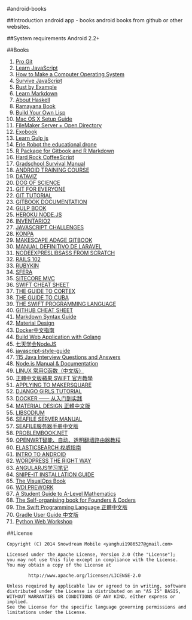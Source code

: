 #android-books

##Introduction
android app - books
android books from github or other websites.

##System requirements
Android 2.2+

##Books
1. [Pro Git](https://github.com/snowdream/android-books/blob/master/release/Pro_Git-release-v1.1.apk?raw=true)
1. [Learn JavaScript](https://github.com/snowdream/android-books/blob/master/release/Learn_JavaScript-release-v1.1.apk?raw=true)
1. [How to Make a Computer Operating System](https://github.com/snowdream/android-books/blob/master/release/How_to_Make_a_Computer_Operating_System-release-v1.1.apk?raw=true)         
1. [Survive JavaScript](https://github.com/snowdream/android-books/blob/master/release/Survive_JavaScript-release-v1.1.apk?raw=true)         
1. [Rust by Example](https://github.com/snowdream/android-books/blob/master/release/Rust_by_Example-release-v1.1.apk?raw=true)         
1. [Learn Markdown](https://github.com/snowdream/android-books/blob/master/release/Learn_Markdown-release-v1.1.apk?raw=true)         
1. [About Haskell](https://github.com/snowdream/android-books/blob/master/release/About_Haskell-release-v1.1.apk?raw=true)         
1. [Ramayana Book](https://github.com/snowdream/android-books/blob/master/release/Ramayana_Book-release-v1.1.apk?raw=true)         
1. [Build Your Own Lisp](https://github.com/snowdream/android-books/blob/master/release/Build_Your_Own_Lisp-release-v1.1.apk?raw=true)         
1. [Mac OS X Setup Guide](https://github.com/snowdream/android-books/blob/master/release/Mac_OS_X_Setup_Guide-release-v1.1.apk?raw=true)         
1. [FileMaker Server + Open Directory](https://github.com/snowdream/android-books/blob/master/release/FileMaker_Open_Directory-release-v1.1.apk?raw=true)      
1. [Exobook](https://github.com/snowdream/android-books/blob/master/release/Exobook-release-v1.1.apk?raw=true)            
1. [Learn Gulp js](https://github.com/snowdream/android-books/blob/master/release/Learn_Gulp_js-release-v1.1.apk?raw=true)            
1. [Erle Robot the educational drone](https://github.com/snowdream/android-books/blob/master/release/Erle_Robot_the_educational_drone-release-v1.1.apk?raw=true)            
1. [R Package for Gitbook and R Markdown](https://github.com/snowdream/android-books/blob/master/release/R_Package_for_Gitbook_and_R_Markdown-release-v1.1.apk?raw=true)            
1. [Hard Rock CoffeeScript](https://github.com/snowdream/android-books/blob/master/release/Hard_Rock_CoffeeScript-release-v1.1.apk?raw=true)            
1. [Gradschool Survival Manual](https://github.com/snowdream/android-books/blob/master/release/Gradschool_Survival_Manual-release-v1.1.apk?raw=true)        
1. [ANDROID TRAINING COURSE](https://github.com/snowdream/android-books/blob/master/release/Android_Training_Course_in_Chinese-release-v1.1.apk?raw=true)           
1. [DATAVIZ](https://github.com/snowdream/android-books/blob/master/release/Dataviz-release-v1.1.apk?raw=true)                  
1. [DOG OF SCIENCE](https://github.com/snowdream/android-books/blob/master/release/Dog_Of_Science-release-v1.1.apk?raw=true)           
1. [GIT FOR EVERYONE](https://github.com/snowdream/android-books/blob/master/release/Git_for_Everyone-release-v1.1.apk?raw=true)           
1. [GIT TUTORIAL](https://github.com/snowdream/android-books/blob/master/release/Git_Tutorial-release-v1.1.apk?raw=true)           
1. [GITBOOK DOCUMENTATION](https://github.com/snowdream/android-books/blob/master/release/GitBook_Documentation-release-v1.1.apk?raw=true)           
1. [GULP BOOK](https://github.com/snowdream/android-books/blob/master/release/gulp_book-release-v1.1.apk?raw=true)           
1. [HEROKU NODE.JS](https://github.com/snowdream/android-books/blob/master/release/Heroku_Node_js-release-v1.1.apk?raw=true)           
1. [INVENTARIO2](https://github.com/snowdream/android-books/blob/master/release/Inventario2-release-v1.1.apk?raw=true)           
1. [JAVASCRIPT CHALLENGES](https://github.com/snowdream/android-books/blob/master/release/Javascript_Challenges-release-v1.1.apk?raw=true)           
1. [KONPA](https://github.com/snowdream/android-books/blob/master/release/Konpa-release-v1.1.apk?raw=true)                    
1. [MAKESCAPE ADAGE GITBOOK ](https://github.com/snowdream/android-books/blob/master/release/makescape_adage_gitbook-release-v1.1.apk?raw=true)           
1. [MANUAL DEFINITIVO DE LARAVEL](https://github.com/snowdream/android-books/blob/master/release/Manual_definitivo_de_Laravel-release-v1.1.apk?raw=true)           
1. [NODEEXPRESLIBSASS FROM SCRATCH](https://github.com/snowdream/android-books/blob/master/release/Nodeexpreslibsass_from_scratch-release-v1.1.apk?raw=true)           
1. [RAILS 102](https://github.com/snowdream/android-books/blob/master/release/Rails_102-release-v1.1.apk?raw=true)                   
1. [RUBYKIN](https://github.com/snowdream/android-books/blob/master/release/RubyKin-release-v1.1.apk?raw=true)           
1. [SFERA](https://github.com/snowdream/android-books/blob/master/release/SFERA-release-v1.1.apk?raw=true)           
1. [SITECORE MVC](https://github.com/snowdream/android-books/blob/master/release/Sitecore_MVC_The_Community_Book-release-v1.1.apk?raw=true)           
1. [SWIFT CHEAT SHEET](https://github.com/snowdream/android-books/blob/master/release/Swift_cheat_sheet-release-v1.1.apk?raw=true)           
1. [THE GUIDE TO CORTEX](https://github.com/snowdream/android-books/blob/master/release/The_Guide_to_Cortex_Chinese_Version-release-v1.1.apk?raw=true)           
1. [THE GUIDE TO CUBA ](https://github.com/snowdream/android-books/blob/master/release/The_Guide_To_Cuba-release-v1.1.apk?raw=true)           
1. [THE SWIFT PROGRAMMING LANGUAGE](https://github.com/snowdream/android-books/blob/master/release/The_Swift_Programming_Language_In_Chinese-release-v1.1.apk?raw=true)           
1. [GITHUB CHEAT SHEET](https://github.com/snowdream/android-books/blob/master/release/github_cheat_sheet-release-v1.1.apk?raw=true)     
1. [Markdown Syntax Guide](https://github.com/snowdream/android-books/blob/master/release/markdown_syntax-release-v1.1.apk?raw=true)      
1. [Material Design](https://github.com/snowdream/android-books/blob/master/release/material_design-release-v1.1.apk?raw=true)     
1. [Docker中文指南](https://github.com/snowdream/android-books/blob/master/release/chinese_docker-release-v1.1.apk?raw=true)    
1. [Build Web Application with Golang](https://github.com/snowdream/android-books/blob/master/release/building_web_apps_with_go-release-v1.1.apk?raw=true)    
1. [七天学会NodeJS](https://github.com/snowdream/android-books/blob/master/release/seven_days_nodejs-release-v1.1.apk?raw=true)    
1. [javascript-style-guide](https://github.com/snowdream/android-books/blob/master/release/javascript_style_guide-release-v1.1.apk?raw=true)    
1. [115 Java Interview Questions and Answers](https://github.com/snowdream/android-books/blob/master/release/java_Interview_Questions_and_Answers-release-v1.1.apk?raw=true)     
1. [Node.js Manual & Documentation](https://github.com/snowdream/android-books/blob/master/release/Nodejs_Documentation-release-v1.1.apk?raw=true)         
1. [LINUX 常用C函数（中文版）](https://github.com/snowdream/android-books/blob/master/release/linux_c_functions_zh-release-v1.1.apk?raw=true)        
1. [正體中文版蘋果 SWIFT 官方教學](https://github.com/snowdream/android-books/blob/master/release/The_Swift_Programming_Language_In_Chinese_TW-release-v1.1.apk?raw=true)     
1. [APPLYING TO MAKERSQUARE](https://github.com/snowdream/android-books/blob/master/release/preparing_for_makersquare-release-v1.1.apk?raw=true)     
1. [DJANGO GIRLS TUTORIAL ](https://github.com/snowdream/android-books/blob/master/release/djangogirls_tutorial-release-v1.1.apk?raw=true)     
1. [DOCKER —— 从入门到实践](https://github.com/snowdream/android-books/blob/master/release/docker_practice-release-v1.1.apk?raw=true)     
1. [MATERIAL DESIGN 正體中文版 ](https://github.com/snowdream/android-books/blob/master/release/material_design_tw-release-v1.1.apk?raw=true)     
1. [LIBSODIUM](https://github.com/snowdream/android-books/blob/master/release/libsodium-release-v1.1.apk?raw=true)     
1. [SEAFILE SERVER MANUAL](https://github.com/snowdream/android-books/blob/master/release/Seafile_Server_Manual-release-v1.1.apk?raw=true)     
1. [SEAFILE服务器手册中文版](https://github.com/snowdream/android-books/blob/master/release/Seafile_Server_Manual_zh-release-v1.1.apk?raw=true)     
1. [PROBLEMBOOK.NET](https://github.com/snowdream/android-books/blob/master/release/ProblemBookNET-release-v1.1.apk?raw=true)     
1. [OPENWRT智能、自动、透明翻墙路由器教程](https://github.com/snowdream/android-books/blob/master/release/openwrt_fanqiang-release-v1.1.apk?raw=true)      
1. [ELASTICSEARCH 权威指南](https://github.com/snowdream/android-books/blob/master/release/learnelasticsearch-release-v1.1.apk?raw=true)      
1. [INTRO TO ANDROID](https://github.com/snowdream/android-books/blob/master/release/intro_to_android-release-v1.1.apk?raw=true)      
1. [WORDPRESS THE RIGHT WAY ](https://github.com/snowdream/android-books/blob/master/release/wordpress_the_right_way-release-v1.1.apk?raw=true)      
1. [ANGULARJS学习笔记 ](https://github.com/snowdream/android-books/blob/master/release/angularjs_learning_notes-release-v1.1.apk?raw=true)      
1. [SNIPE-IT INSTALLATION GUIDE](https://github.com/snowdream/android-books/blob/master/release/snipe_it_manual-release-v1.1.apk?raw=true)      
1. [The VisualOps Book](https://github.com/snowdream/android-books/blob/master/release/visualops-release-v1.1.apk?raw=true)      
1. [WDI PREWORK](https://github.com/snowdream/android-books/blob/master/release/wdi_prework-release-v1.1.apk?raw=true)      
1. [A Student Guide to A-Level Mathematics](https://github.com/snowdream/android-books/blob/master/release/a_level_mathematics_guide-release-v1.1.apk?raw=true)      
1. [The Self-organising book for Founders & Coders](https://github.com/snowdream/android-books/blob/master/release/selforganising-release-v1.1.apk?raw=true)      
1. [The Swift Programming Language 正體中文版](https://github.com/snowdream/android-books/blob/master/release/the_swift_programming_language_zh_tw-release-v1.1.apk)      
1. [Gradle User Guide 中文版](https://github.com/snowdream/android-books/blob/master/release/gradle_user_guide_zh-release-v1.1.apk?raw=true)      
1. [Python Web Workshop](https://github.com/snowdream/android-books/blob/master/release/python_web_workshop-release-v1.1.apk?raw=true)      
    


##License
```
Copyright (C) 2014 Snowdream Mobile <yanghui1986527@gmail.com>

Licensed under the Apache License, Version 2.0 (the "License");
you may not use this file except in compliance with the License.
You may obtain a copy of the License at

        http://www.apache.org/licenses/LICENSE-2.0

Unless required by applicable law or agreed to in writing, software
distributed under the License is distributed on an "AS IS" BASIS,
WITHOUT WARRANTIES OR CONDITIONS OF ANY KIND, either express or implied.
See the License for the specific language governing permissions and
limitations under the License.
```
